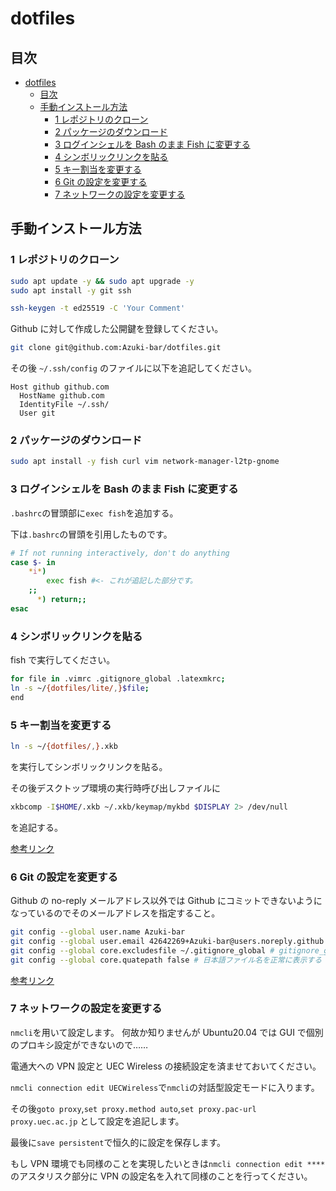 # dotfiles

## 目次

<!-- TOC -->

- [dotfiles](#dotfiles)
  - [目次](#目次)
  - [手動インストール方法](#手動インストール方法)
    - [1 レポジトリのクローン](#1-レポジトリのクローン)
    - [2 パッケージのダウンロード](#2-パッケージのダウンロード)
    - [3 ログインシェルを Bash のまま Fish に変更する](#3-ログインシェルを-bash-のまま-fish-に変更する)
    - [4 シンボリックリンクを貼る](#4-シンボリックリンクを貼る)
    - [5 キー割当を変更する](#5-キー割当を変更する)
    - [6 Git の設定を変更する](#6-git-の設定を変更する)
    - [7 ネットワークの設定を変更する](#7-ネットワークの設定を変更する)

<!-- /TOC -->

## 手動インストール方法

### 1 レポジトリのクローン

```Bash
sudo apt update -y && sudo apt upgrade -y
sudo apt install -y git ssh

ssh-keygen -t ed25519 -C 'Your Comment'
```

Github に対して作成した公開鍵を登録してください。

```Bash
git clone git@github.com:Azuki-bar/dotfiles.git
```

その後 `~/.ssh/config` のファイルに以下を追記してください。

```config
Host github github.com
  HostName github.com
  IdentityFile ~/.ssh/
  User git
```

### 2 パッケージのダウンロード

```Bash
sudo apt install -y fish curl vim network-manager-l2tp-gnome
```

### 3 ログインシェルを Bash のまま Fish に変更する

`.bashrc`の冒頭部に`exec fish`を追加する。

下は`.bashrc`の冒頭を引用したものです。

```Bash
# If not running interactively, don't do anything
case $- in
    *i*)
        exec fish #<- これが追記した部分です。
    ;;
      *) return;;
esac
```

### 4 シンボリックリンクを貼る

fish で実行してください。

```Bash
for file in .vimrc .gitignore_global .latexmkrc;
ln -s ~/{dotfiles/lite/,}$file;
end
```

### 5 キー割当を変更する

```Bash
ln -s ~/{dotfiles/,}.xkb
```

を実行してシンボリックリンクを貼る。

その後デスクトップ環境の実行時呼び出しファイルに

```Bash
xkbcomp -I$HOME/.xkb ~/.xkb/keymap/mykbd $DISPLAY 2> /dev/null
```

を追記する。

[参考リンク](https://honmushi.com/2019/01/18/ubuntu-xkb/)

### 6 Git の設定を変更する

Github の no-reply メールアドレス以外では Github にコミットできないようになっているのでそのメールアドレスを指定すること。

```Bash
git config --global user.name Azuki-bar
git config --global user.email 42642269+Azuki-bar@users.noreply.github.com
git config --global core.excludesfile ~/.gitignore_global # gitignore_global 
git config --global core.quatepath false # 日本語ファイル名を正常に表示する
```

[参考リンク](https://dev.classmethod.jp/articles/git-avoid-illegal-charactor-tips/)

### 7 ネットワークの設定を変更する

`nmcli`を用いて設定します。
何故か知りませんが Ubuntu20.04 では GUI で個別のプロキシ設定ができないので……

電通大への VPN 設定と UEC Wireless の接続設定を済ませておいてください。

`nmcli connection edit UECWireless`で`nmcli`の対話型設定モードに入ります。

その後`goto proxy`,`set proxy.method auto`,`set proxy.pac-url proxy.uec.ac.jp`
として設定を追記します。

最後に`save persistent`で恒久的に設定を保存します。

もし VPN 環境でも同様のことを実現したいときは`nmcli connection edit ****`
のアスタリスク部分に VPN の設定名を入れて同様のことを行ってください。
